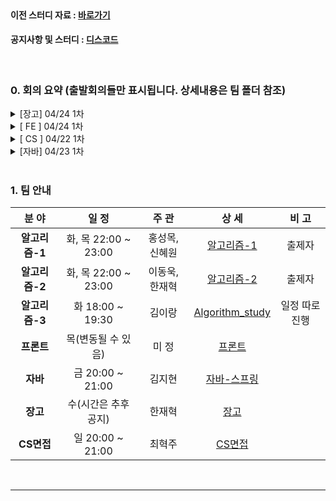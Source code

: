 <br>

#### 이전 스터디 자료 : [바로가기](https://github.com/windy825/Python_study)

#### 공지사항 및 스터디 : [디스코드](https://discord.gg/RCdbpzACVd)

<br>

### 0. 회의 요약 (출발회의들만 표시됩니다. 상세내용은 팀 폴더 참조)

<details close>
    <summary>[장고] 04/24 1차</summary>
<br>
    1. 새로운 팀장으로 한재혁님이 탄생하셨습니다.<br><br>
    2. 새로운 팀원으로 손승운님이 참가하셨습니다.<br><br>
    3. 기존 장고를 더 깊게 다루게 됩니다.<br><br>
    4. 필요에 따라 플라스크 등 다른 프레임워크를 접근 할 수도 있으나, 우선은 3번 내용이 주 입니다.<br><br>
    5. 처음 시작은 같은 부분을 공부하면서 실력을 쌓고, 점점 거미줄처럼 다양한 부분으로 각자 퍼지게 됩니다.<br><br>
    6. 다양한 방향으로 퍼지면서 매 스터디때마다 리뷰하듯이 서로에게 지식을 공유하고 피드백 합니다.<br><br>
    7. 경우에 따라 미니 프로젝트를 진행 하면서 실습할 수 도 있습니다.<br><br>
</details>

<details close>
<summary>[  FE  ] 04/24 1차</summary>
<br>
기본 방향은 JS 기본과 필요한 부분들을 빠르게 배우고, 바닐라 챌린지를 함께 시작해보자!<br>
(상세내용은 이슈>FE게시판에 있음)<br><br>
싸피 JS 진행할때, 화, 수마다 수업들은 내용을 바탕으로 각자 정리해서 올리는 1주차를 보내보자!<br><br>
스터디는 주1회 /  목요일(변동될 수 있음)<br><br>
0430 토요일 마지막 출발회의 해보자!<br><br>
열심히 다 부숴보자!<br><br>
</details>


<details close>
<summary>[ CS ] 04/22 1차 </summary>
<br>
통합 1팀으로 매주 일요일 ??시에 세미나 방식으로 진행 (3~4명 발표)<br><br>
공부 순서 : 운영체제, 자료구조 - 네트워크 - 데이터 베이스<br><br>
세미나 방식 : 메인 교재의 내용과, 담당하는 파트에 대한 추가 공부 내용을 바탕으로 세미나를 진행한다.<br><br>
추후 세부적인 사항과 진행방식은 스터디를 진행하면서 지속적으로 수정 및 보완할 예정<br><br>
<hr>
- 새로운 cs팀장으로 혁주님이 탄생 하셨습니다.<br><br>
- 팀 폴더, 팀 세부 readme는 이제 팀장님께 위임 됩니다.
</details>

<details close>
<summary>[자바] 04/23 1차</summary>
<br>
(지현 팀장님이 작성하신 내용 입니다.)<br><br>
1. Java 기초/문법은 각자 자율적으로 공부하고, 개념이 어려워지거나 깊어지는 부분은 같이 공부합니다.<br>
     강의는 싸피 비전공반 강의나 유튭, 싸피 교재등 다양하게 활용합니다.<br>
   기초/문법을 익히기 위해 백준 등에서 기초예제 문제들을 풀어봅니다. 같이 풀어보고 싶은 문제는 언제든지>추천해주세요!!<br>
<br>
2. 스터디는 매주 금요일, 20:00 ~ 21:00에 진행됩니다.<br>
   Java 부분 스터디는 세미나 방식으로 진행합니다.<br>
   공부하시면서 어려웠거나 함께 봤으면 하는 부분들을 말씀해주세요! 스터디 때 같이 공부해봅시다!<br>
<br>
3. 2학기 시작 전, 스프링을 이용한 프로젝트를 진행해보는 것이 목표입니다.<br>
<hr>
- 새로운 팀장님으로 지현님이 탄생하셨습니다. <br><br>
- 기타 내용은 자바 톡방을 참고 하세요<br><br>
- 기타 내용과 세부 일정은 자바 톡방과 팀폴더 README를 참조하세요<br> <br>
</details>

<br>

### 1. 팀 안내


|     분 야      |         일 정         |     주 관      |                            상 세                             |     비 고      |
| :------------: | :-------------------: | :------------: | :----------------------------------------------------------: | :------------: |
| **알고리즘-1** | 화, 목 22:00 ~ 23:00  | 홍성목, 신혜원 | [알고리즘-1](https://github.com/windy825/Study_box/tree/master/알고리즘-1) |     출제자     |
| **알고리즘-2** | 화, 목 22:00 ~ 23:00  | 이동욱, 한재혁 | [알고리즘-2](https://github.com/windy825/Study_box/tree/master/알고리즘-2) |     출제자     |
| **알고리즘-3** | 화      18:00 ~ 19:30 |     김이랑     | [Algorithm_study](https://github.com/LeeRangKim/Algorithm_study) | 일정 따로 진행 |
|   **프론트**   |  목(변동될 수 있음)   |     미 정      | [프론트](https://github.com/windy825/Study_box/tree/master/프론트) |                |
|    **자바**    | 금      20:00 ~ 21:00 |     김지현     | [자바-스프링](https://github.com/windy825/Study_box/tree/master/자바-스프링) |                |
|    **장고**    |  수(시간은 추후공지)  |     한재혁     | [장고](https://github.com/windy825/Study_box/tree/master/장고) |                |
|   **CS면접**   | 일      20:00 ~ 21:00 |     최혁주     | [CS면접](https://github.com/windy825/Study_box/tree/master/CS면접) |                |

<br>

<hr>
<br>


